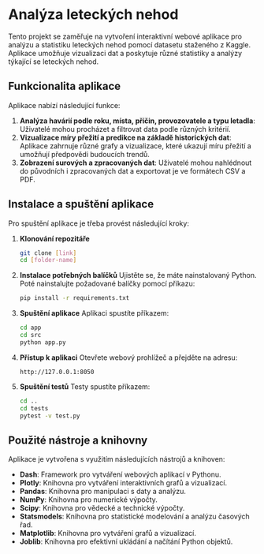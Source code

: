 # Analýza leteckých nehod

Tento projekt se zaměřuje na vytvoření interaktivní webové aplikace pro analýzu a statistiku leteckých nehod pomocí datasetu staženého z Kaggle. Aplikace umožňuje vizualizaci dat a poskytuje různé statistiky a analýzy týkající se leteckých nehod.

## Funkcionalita aplikace

Aplikace nabízí následující funkce:

1. **Analýza havárií podle roku, místa, příčin, provozovatele a typu letadla**: Uživatelé mohou procházet a filtrovat data podle různých kritérií.
2. **Vizualizace míry přežití a predikce na základě historických dat**: Aplikace zahrnuje různé grafy a vizualizace, které ukazují míru přežití a umožňují předpovědi budoucích trendů.
3. **Zobrazení surových a zpracovaných dat**: Uživatelé mohou nahlédnout do původních i zpracovaných dat a exportovat je ve formátech CSV a PDF.

## Instalace a spuštění aplikace

Pro spuštění aplikace je třeba provést následující kroky:

1. **Klonování repozitáře**
    ```bash
    git clone [link]
    cd [folder-name]
    ```

2. **Instalace potřebných balíčků**
    Ujistěte se, že máte nainstalovaný Python. Poté nainstalujte požadované balíčky pomocí příkazu:
    ```bash
    pip install -r requirements.txt
    ```

3. **Spuštění aplikace**
    Aplikaci spustíte příkazem:
    ```bash
    cd app
    cd src
    python app.py
    ```

4. **Přístup k aplikaci**
    Otevřete webový prohlížeč a přejděte na adresu:
    ```
    http://127.0.0.1:8050
    ```
5. **Spuštění testů**
    Testy spustíte příkazem:
    ```bash
    cd ..
    cd tests
    pytest -v test.py
    ```

## Použité nástroje a knihovny

Aplikace je vytvořena s využitím následujících nástrojů a knihoven:

- **Dash**: Framework pro vytváření webových aplikací v Pythonu.
- **Plotly**: Knihovna pro vytváření interaktivních grafů a vizualizací.
- **Pandas**: Knihovna pro manipulaci s daty a analýzu.
- **NumPy**: Knihovna pro numerické výpočty.
- **Scipy**: Knihovna pro vědecké a technické výpočty.
- **Statsmodels**: Knihovna pro statistické modelování a analýzu časových řad.
- **Matplotlib**: Knihovna pro vytváření grafů a vizualizací.
- **Joblib**: Knihovna pro efektivní ukládání a načítání Python objektů.
